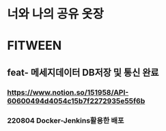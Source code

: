 # 너와 나의 공유 옷장
# FITWEEN
## feat- 메세지데이터 DB저장 및 통신 완료
### https://www.notion.so/151958/API-60600494d4054c15b7f2272935e55f6b
### 220804 Docker-Jenkins활용한 배포 
